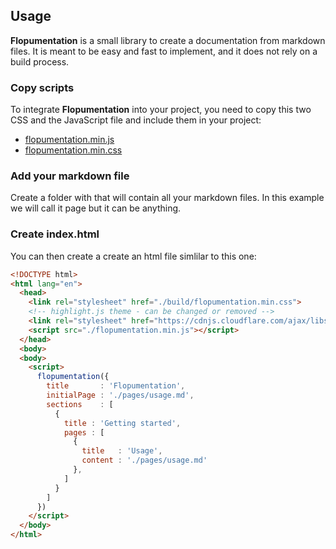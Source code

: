 ## Usage

**Flopumentation** is a small library to create a documentation from markdown files. It is meant to be easy and fast to implement, and it does not rely on a build process.

### Copy scripts

To integrate **Flopumentation** into your project, you need to copy this two CSS and the JavaScript file and include them in your project:
- [flopumentation.min.js](https://nicolas-jaussaud.github.io/flopumentation/build/flopumentation.min.js)
- [flopumentation.min.css](https://nicolas-jaussaud.github.io/flopumentation/build/flopumentation.min.css)

### Add your markdown file

Create a folder with that will contain all your markdown files. In this example we will call it page but it can be anything.

### Create index.html

You can then create a create an html file simlilar to this one:

```html
<!DOCTYPE html>
<html lang="en">
  <head>
    <link rel="stylesheet" href="./build/flopumentation.min.css">
    <!-- highlight.js theme - can be changed or removed -->
    <link rel="stylesheet" href="https://cdnjs.cloudflare.com/ajax/libs/highlight.js/11.9.0/styles/github-dark-dimmed.css">
    <script src="./flopumentation.min.js"></script>
  </head>
  <body>
  <body>
    <script>
      flopumentation({
        title       : 'Flopumentation',
        initialPage : './pages/usage.md',
        sections    : [
          {
            title : 'Getting started',
            pages : [
              { 
                title   : 'Usage',
                content : './pages/usage.md'
              },
            ]
          }
        ]
      })
    </script>
  </body>
</html>
```

